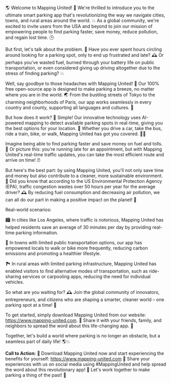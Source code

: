 🌎 Welcome to Mapping United! 🌟 We're thrilled to introduce you to the ultimate smart parking app that's revolutionizing the way we navigate cities, towns, and rural areas around the world. 💥 As a global community, we're excited to invite users from the USA and beyond to join our mission of empowering people to find parking faster, save money, reduce pollution, and regain lost time. 🕒️

But first, let's talk about the problem. 😬 Have you ever spent hours circling around looking for a parking spot, only to end up frustrated and late? 🕰️ Or perhaps you've wasted fuel, burned through your battery life on public transportation, or even considered giving up driving altogether due to the stress of finding parking? 💥

Well, say goodbye to those headaches with Mapping United! 🎉 Our 100% free open-source app is designed to make parking a breeze, no matter where you are in the world. 🌏 From the bustling streets of Tokyo to the charming neighborhoods of Paris, our app works seamlessly in every country and county, supporting all languages and cultures. 🌈

But how does it work? 🔧 Simple! Our innovative technology uses AI-powered mapping to detect available parking spots in real-time, giving you the best options for your location. 📍 Whether you drive a car, take the bus, ride a train, bike, or walk, Mapping United has got you covered. 🏃‍♀️

Imagine being able to find parking faster and save money on fuel and tolls. 💸 Or picture this: you're running late for an appointment, but with Mapping United's real-time traffic updates, you can take the most efficient route and arrive on time! ⏰

But here's the best part: by using Mapping United, you'll not only save time and money but also contribute to a cleaner, more sustainable environment. 🌿 Did you know that according to the US Environmental Protection Agency (EPA), traffic congestion wastes over 50 hours per year for the average driver? 🕰️ By reducing fuel consumption and decreasing air pollution, we can all do our part in making a positive impact on the planet! 🌟

Real-world scenarios:

🏙️ In cities like Los Angeles, where traffic is notorious, Mapping United has helped residents save an average of 30 minutes per day by providing real-time parking information.

🚌 In towns with limited public transportation options, our app has empowered locals to walk or bike more frequently, reducing carbon emissions and promoting a healthier lifestyle.

🏞️ In rural areas with limited parking infrastructure, Mapping United has enabled visitors to find alternative modes of transportation, such as ride-sharing services or carpooling apps, reducing the need for individual vehicles.

So what are you waiting for? 🕰️ Join the global community of innovators, entrepreneurs, and citizens who are shaping a smarter, cleaner world – one parking spot at a time! 🌟

To get started, simply download Mapping United from our website: https://www.mapping-united.com. 📲 Share it with your friends, family, and neighbors to spread the word about this life-changing app. 💬

Together, let's build a world where parking is no longer an obstacle, but a seamless part of daily life! 🌎💥

**Call to Action:** 📍 Download Mapping United now and start experiencing the benefits for yourself: https://www.mapping-united.com 📲 Share your experiences with us on social media using #MappingUnited and help spread the word about this revolutionary app! 💬 Let's work together to make parking a thing of the past! 🔮
